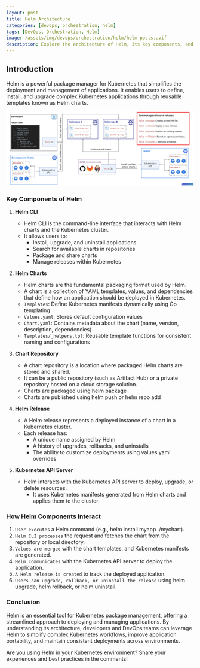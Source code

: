 ```yaml
---
layout: post
title: Helm Architecture
categories: [devops, orchestration, helm]
tags: [DevOps, Orchestration, Helm]
image: /assets/img/devops/orchestration/helm/helm-posts.avif
description: Explore the architecture of Helm, its key components, and how they interact.
---
```


## Introduction

Helm is a powerful package manager for Kubernetes that simplifies the deployment and management of applications. It enables users to define, install, and upgrade complex Kubernetes applications through reusable templates known as Helm charts.

![Helm Architecture](/assets/img/devops/orchestration/helm/helm-architecture.png)

### Key Components of Helm

1. **Helm CLI**
    - Helm CLI is the command-line interface that interacts with Helm charts and the Kubernetes cluster.
    - It allows users to:
      - Install, upgrade, and uninstall applications
      - Search for available charts in repositories
      - Package and share charts
      - Manage releases within Kubernetes

2. **Helm Charts**
    - Helm charts are the fundamental packaging format used by Helm.
    - A chart is a collection of YAML templates, values, and dependencies that define how an application should be deployed in Kubernetes.
    - `Templates`: Define Kubernetes manifests dynamically using Go templating
    - `Values.yaml`: Stores default configuration values
    - `Chart.yaml`: Contains metadata about the chart (name, version, description, dependencies)
    - `Templates/_helpers.tpl`: Reusable template functions for consistent naming and configurations

3. **Chart Repository**
    - A chart repository is a location where packaged Helm charts are stored and shared.
    - It can be a public repository (such as Artifact Hub) or a private repository hosted on a cloud storage solution.
    - Charts are packaged using helm package
    - Charts are published using helm push or helm repo add

4. **Helm Release**
    - A Helm release represents a deployed instance of a chart in a Kubernetes cluster.
    - Each release has:
      - A unique name assigned by Helm
      - A history of upgrades, rollbacks, and uninstalls
      - The ability to customize deployments using values.yaml overrides

5. **Kubernetes API Server**
    - Helm interacts with the Kubernetes API server to deploy, upgrade, or delete resources.
        - It uses Kubernetes manifests generated from Helm charts and applies them to the cluster.

### How Helm Components Interact

1. `User executes` a Helm command (e.g., helm install myapp ./mychart).
2. `Helm CLI processes` the request and fetches the chart from the repository or local directory.
3. `Values are merged` with the chart templates, and Kubernetes manifests are generated.
4. `Helm communicates` with the Kubernetes API server to deploy the application.
5. `A Helm release is created` to track the deployed application.
6. `Users can upgrade, rollback, or uninstall the release` using helm upgrade, helm rollback, or helm uninstall.

### Conclusion

Helm is an essential tool for Kubernetes package management, offering a streamlined approach to deploying and managing applications. By understanding its architecture, developers and DevOps teams can leverage Helm to simplify complex Kubernetes workflows, improve application portability, and maintain consistent deployments across environments.

Are you using Helm in your Kubernetes environment? Share your experiences and best practices in the comments!
